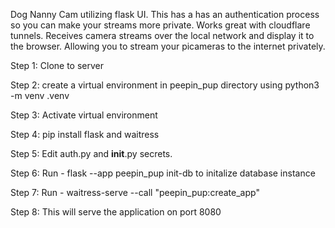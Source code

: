 Dog Nanny Cam utilizing flask UI. This has a has an authentication process so you can make your streams more private. Works great with cloudflare tunnels. Receives camera streams over the local network and display it to the browser. Allowing you to stream your picameras to the internet privately.

Step 1: Clone to server

Step 2: create a virtual environment in peepin_pup directory using python3 -m venv .venv

Step 3: Activate virtual environment

Step 4: pip install flask and waitress
 
Step 5: Edit auth.py and __init__.py secrets.

Step 6: Run - flask --app peepin_pup init-db to initalize database instance

Step 7: Run - waitress-serve --call "peepin_pup:create_app"

Step 8: This will serve the application on port 8080
